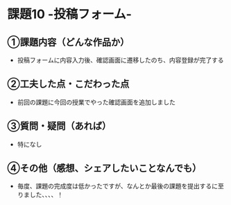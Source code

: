 # 課題10 -投稿フォーム-

## ①課題内容（どんな作品か）
- 投稿フォームに内容入力後、確認画面に遷移したのち、内容登録が完了する

## ②工夫した点・こだわった点
- 前回の課題に今回の授業でやった確認画面を追加しました

## ③質問・疑問（あれば）
- 特になし

## ④その他（感想、シェアしたいことなんでも）
- 毎度、課題の完成度は低かったですが、なんとか最後の課題を提出するに至りました、、、、！

